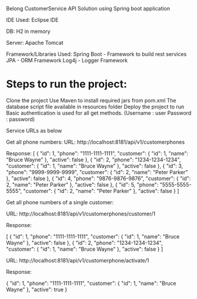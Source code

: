 Belong CustomerService API Solution using Spring boot application

IDE Used: Eclipse IDE

DB: H2 in memory

Server: Apache Tomcat

Framework/Libraries Used:
Spring Boot - Framework to build rest services
JPA - ORM Framework
Log4j - Logger Framework

Steps to run the project:
========================
Clone the project
Use Maven to install required jars from pom.xml
The database script file available in resources folder
Deploy the project to run
Basic authentication is used for all get methods. (Username : user Password : password)

Service URLs as below

Get all phone numbers:
URL: http://localhost:8181/api/v1/customerphones

Response:
[
    {
        "id": 1,
        "phone": "1111-1111-1111",
        "customer": {
            "id": 1,
            "name": "Bruce Wayne"
        },
        "active": false
    },
    {
        "id": 2,
        "phone": "1234-1234-1234",
        "customer": {
            "id": 1,
            "name": "Bruce Wayne"
        },
        "active": false
    },
    {
        "id": 3,
        "phone": "9999-9999-9999",
        "customer": {
            "id": 2,
            "name": "Peter Parker"
        },
        "active": false
    },
    {
        "id": 4,
        "phone": "9876-9876-9876",
        "customer": {
            "id": 2,
            "name": "Peter Parker"
        },
        "active": false
    },
    {
        "id": 5,
        "phone": "5555-5555-5555",
        "customer": {
            "id": 2,
            "name": "Peter Parker"
        },
        "active": false
    }
]

Get all phone numbers of a single customer:

URL: http://localhost:8181/api/v1/customerphones/customer/1

Response:

[
    {
        "id": 1,
        "phone": "1111-1111-1111",
        "customer": {
            "id": 1,
            "name": "Bruce Wayne"
        },
        "active": false
    },
    {
        "id": 2,
        "phone": "1234-1234-1234",
        "customer": {
            "id": 1,
            "name": "Bruce Wayne"
        },
        "active": false
    }
]

URL: http://localhost:8181/api/v1/customerphone/activate/1

Response:

{
    "id": 1,
    "phone": "1111-1111-1111",
    "customer": {
        "id": 1,
        "name": "Bruce Wayne"
    },
    "active": true
}
